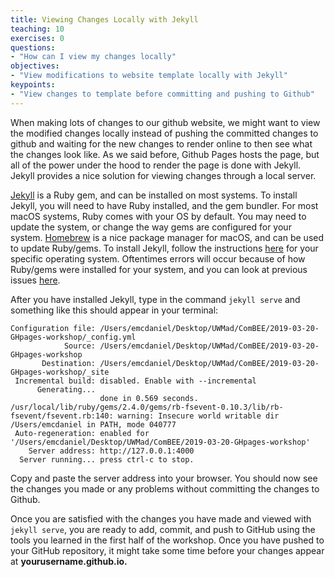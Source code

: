 ```yaml
---
title: Viewing Changes Locally with Jekyll
teaching: 10
exercises: 0
questions:
- "How can I view my changes locally"
objectives:
- "View modifications to website template locally with Jekyll"
keypoints:
- "View changes to template before committing and pushing to Github"
---
```


When making lots of changes to our github website, we might want to view the modified changes locally instead of pushing the committed changes to github and waiting for the new changes to render online to then see what the changes look like. As we said before, Github Pages hosts the page, but all of the power under the hood to render the page is done with Jekyll. Jekyll provides a nice solution for viewing changes through a local server. 

[Jekyll](https://jekyllrb.com/docs/installation/) is a Ruby gem, and can be installed on most systems. To install Jekyll, you will need to have Ruby installed, and the gem bundler. For most macOS systems, Ruby comes with your OS by default. You may need to update the system, or change the way gems are configured for your system. [Homebrew](https://brew.sh/) is a nice package manager for macOS, and can be used to update Ruby/gems. To install Jekyll, follow the instructions [here](https://jekyllrb.com/docs/installation/) for your specific operating system. Oftentimes errors will occur because of how Ruby/gems were installed for your system, and you can look at previous issues [here](https://github.com/jekyll/jekyll/issues). 

After you have installed Jekyll, type in the command `jekyll serve` and something like this should appear in your terminal:  

```
Configuration file: /Users/emcdaniel/Desktop/UWMad/ComBEE/2019-03-20-GHpages-workshop/_config.yml
            Source: /Users/emcdaniel/Desktop/UWMad/ComBEE/2019-03-20-GHpages-workshop
       Destination: /Users/emcdaniel/Desktop/UWMad/ComBEE/2019-03-20-GHpages-workshop/_site
 Incremental build: disabled. Enable with --incremental
      Generating...
                    done in 0.569 seconds.
/usr/local/lib/ruby/gems/2.4.0/gems/rb-fsevent-0.10.3/lib/rb-fsevent/fsevent.rb:140: warning: Insecure world writable dir /Users/emcdaniel in PATH, mode 040777
 Auto-regeneration: enabled for '/Users/emcdaniel/Desktop/UWMad/ComBEE/2019-03-20-GHpages-workshop'
    Server address: http://127.0.0.1:4000
  Server running... press ctrl-c to stop.
```

Copy and paste the server address into your browser. You should now see the changes you made or any problems without committing the changes to Github. 

Once you are satisfied with the changes you have made and viewed with `jekyll serve`, you are ready to add, commit, and push to GitHub using the tools you learned in the first half of the workshop. Once you have pushed to your GitHub repository, it might take some time before your changes appear at **yourusername.github.io.**
